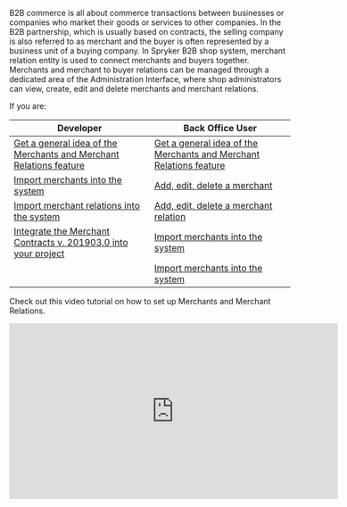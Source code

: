 B2B commerce is all about commerce transactions between businesses or companies who market their goods or services to other companies. In the B2B partnership, which is usually based on contracts, the selling company is also referred to as merchant and the buyer is often represented by a business unit of a buying company. In Spryker B2B shop system, merchant relation entity is used to connect merchants and buyers together. Merchants and merchant to buyer relations can be managed through a dedicated area of the Administration Interface, where shop administrators can view, create, edit and delete merchants and merchant relations.

If you are:

| Developer|Back Office User|
| --- | --- |
|[Get a general idea of the Merchants and Merchant Relations feature](https://https://documentation.spryker.com/v4/docs/merchants-and-merchant-relations-overview ) | [Get a general idea of the Merchants and Merchant Relations feature](https://https://documentation.spryker.com/v4/docs/merchants-and-merchant-relations-overview ) |
| [Import merchants into the system](https://documentation.spryker.com/v4/docs/howto-import-merchants-and-merchant-relations#importing-merchants) | [Add, edit, delete a merchant](https://documentation.spryker.com/v4/docs/managing-merchants ) |
| [Import merchant relations into the system](https://documentation.spryker.com/v4/docs/howto-import-merchants-and-merchant-relations#importing-merchant-relations) | [Add, edit, delete a merchant relation](https://documentation.spryker.com/v4/docs/managing-merchant-relations ) |
| [Integrate the Merchant Contracts v. 201903.0 into your project](https://documentation.spryker.com/v4/docs/merchant-contracts-feature-integration-201903) | [Import merchants into the system](https://documentation.spryker.com/v4/docs/howto-import-merchants-and-merchant-relations#importing-merchants) |
|   | [Import merchants into the system](https://documentation.spryker.com/v4/docs/howto-import-merchants-and-merchant-relations#importing-merchants) |

Check out this video tutorial on how to set up Merchants and Merchant Relations.
<iframe src="https://fast.wistia.net/embed/iframe/aowgi1c6k1" title="How to Setup Merchants and Merchant Relationships in Spryker B2B Video" allowtransparency="true" frameborder="0" scrolling="no" class="wistia_embed" name="wistia_embed" allowfullscreen="0" mozallowfullscreen="0" webkitallowfullscreen="0" oallowfullscreen="0" msallowfullscreen="0" width="589" height="315"></iframe>